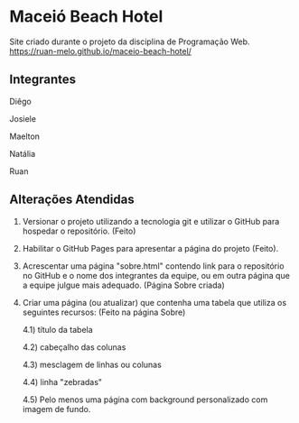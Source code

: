 # Maceió Beach Hotel
Site criado durante o projeto da disciplina de Programação Web. https://ruan-melo.github.io/maceio-beach-hotel/

## Integrantes

Diêgo

Josiele

Maelton

Natália

Ruan

## Alterações Atendidas
1) Versionar o projeto utilizando a tecnologia git e utilizar o GitHub para hospedar o repositório. (Feito)

2) Habilitar o GitHub Pages para apresentar a página do projeto (Feito).
3) Acrescentar uma página "sobre.html" contendo link para o repositório no GitHub e o nome dos integrantes da equipe, ou em outra página que a equipe julgue mais adequado. (Página Sobre criada)
4) Criar uma página (ou atualizar) que contenha uma tabela que utiliza os seguintes recursos: (Feito na página Sobre)

    4.1) título da tabela

    4.2) cabeçalho das colunas

    4.3) mesclagem de linhas ou colunas

    4.4) linha "zebradas"

    4.5) Pelo menos uma página com background personalizado com imagem de fundo.
